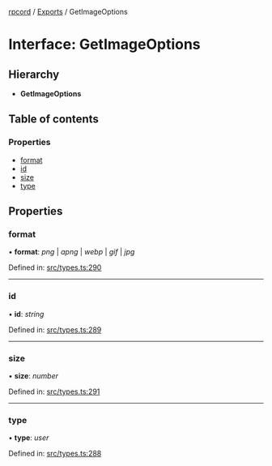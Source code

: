 [rpcord](../README.md) / [Exports](../modules.md) / GetImageOptions

# Interface: GetImageOptions

## Hierarchy

* **GetImageOptions**

## Table of contents

### Properties

- [format](getimageoptions.md#format)
- [id](getimageoptions.md#id)
- [size](getimageoptions.md#size)
- [type](getimageoptions.md#type)

## Properties

### format

• **format**: *png* \| *apng* \| *webp* \| *gif* \| *jpg*

Defined in: [src/types.ts:290](https://github.com/DjDeveloperr/RPCord/blob/51e0bc3/src/types.ts#L290)

___

### id

• **id**: *string*

Defined in: [src/types.ts:289](https://github.com/DjDeveloperr/RPCord/blob/51e0bc3/src/types.ts#L289)

___

### size

• **size**: *number*

Defined in: [src/types.ts:291](https://github.com/DjDeveloperr/RPCord/blob/51e0bc3/src/types.ts#L291)

___

### type

• **type**: *user*

Defined in: [src/types.ts:288](https://github.com/DjDeveloperr/RPCord/blob/51e0bc3/src/types.ts#L288)
